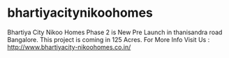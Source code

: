 # bhartiyacitynikoohomes
Bhartiya City Nikoo Homes Phase 2 is New Pre Launch in thanisandra road Bangalore. This project is coming in 125 Acres.  For More Info Visit Us : http://www.bhartiyacity-nikoohomes.co.in/
